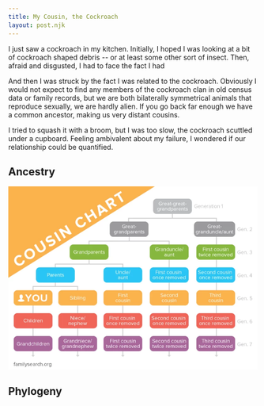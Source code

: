 ```yaml
---
title: My Cousin, the Cockroach
layout: post.njk
---
```


I just saw a cockroach in my kitchen.
Initially, I hoped I was looking at a bit of cockroach shaped debris -- or at least some other sort of insect.
Then, afraid and disgusted, I had to face the fact I had 

And then I was struck by the fact I was related to the cockroach. Obviously I would not expect to find any members of the cockroach clan in old census data or family records, but we are both bilaterally symmetrical animals that reproduce sexually, we are hardly alien. If you go back far enough we have a common ancestor, making us very distant cousins.

I tried to squash it with a broom, but I was too slow, the cockroach scuttled under a cupboard. Feeling ambivalent about my failure, I wondered if our relationship could be quantified.

## Ancestry

![this](familytree.webp)


## Phylogeny



